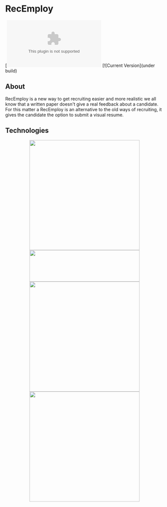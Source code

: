 # RecEmploy
[![Live Demo](https://https://warm-atoll-72755.herokuapp.com)
[![Current Version](under build)
## About


RecEmploy is a new way to get recruiting easier and more realistic we all know that a written paper doesn't give a real feedback about a candidate.
For this matter a RecEmploy is an alternative to the old ways of recruiting, it gives the candidate the option to submit a visual resume.

## Technologies 

<p align="center">
  <img src="https://rishabh.io/tech/nodejs/img/nodejs.png" width="350"/>
  <img height='100px' src="https://laracasts.com/images/series/circles/do-you-react.png" width="350"/>
  <img src="https://fancyshanty.com/wp-content/uploads/2016/09/icon-leaf.png" width="350"/>
  <img src="https://webrtc.org/assets/images/webrtc-logo-vert-retro-255x305.png" width="350"/>
</p>
